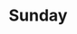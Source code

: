 ---
layout: sermon
title: Sunday

volume: 24
issue: 51

sermon: Longing for Christmas
speaker: Pastor Ben Kim
scripture: Philippians 3:20-4:1
---